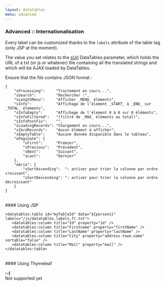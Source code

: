 ```yaml
---
layout: datatables
menu: advanced
---
```


### Advanced :: Internationalisation

Every label can be customized thanks to the `labels` attribute of the table tag (only JSP at the moment).

The value you set relates to the [sUrl](http://datatables.net/plug-ins/i18n) DataTables parameter, which holds the URL of a txt (or js or whatever) file containing all the translated strings and which will be AJAX loaded by DataTables.

Ensure that the file contains JSON format :

	{
		"sProcessing":     "Traitement en cours...",
		"sSearch":         "Rechercher :",
		"sLengthMenu":     "Afficher _MENU_ éléments",
		"sInfo":           "Affichage de l'élement _START_ à _END_ sur _TOTAL_ éléments",
		"sInfoEmpty":      "Affichage de l'élement 0 à 0 sur 0 éléments",
		"sInfoFiltered":   "(filtré de _MAX_ éléments au total)",
		"sInfoPostFix":    "",
		"sLoadingRecords": "Chargement en cours...",
		"sZeroRecords":    "Aucun élément à afficher",
		"sEmptyTable":     "Aucune donnée disponible dans le tableau",
		"oPaginate": {
		    "sFirst":      "Premier",
		    "sPrevious":   "Précédent",
		    "sNext":       "Suivant",
		    "sLast":       "Dernier"
		},
		"oAria": {
		    "sSortAscending":  ": activer pour trier la colonne par ordre croissant",
		    "sSortDescending": ": activer pour trier la colonne par ordre décroissant"
		}
	}
 
<br />
#### Using JSP

	<datatables:table id="myTableId" data="${persons}" labels="/js/datatables.labels.fr.txt">
	   <datatables:column title="Id" property="id" />
	   <datatables:column title="Firstname" property="firstName" />
	   <datatables:column title="LastName" property="lastName" />
	   <datatables:column title="City" property="address.town.name" sortable="false" />
	   <datatables:column title="Mail" property="mail" />
	</datatables:table>

<br />
#### Using Thymeleaf
<p class="alert alert-error"><strong>:-(</strong><br /> Not supported yet</p>

